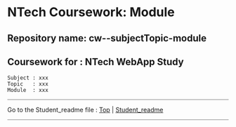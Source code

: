 # NTech Coursework: Module

## Repository name:  cw--subjectTopic-module

## Coursework for : NTech WebApp Study

    Subject : xxx
    Topic   : xxx
    Module  : xxx

<hr style="background: gray" />

Go to the Student_readme file :  [Top](#) | [Student_readme](Student_readme.md#)

<hr style="background: gray" />
